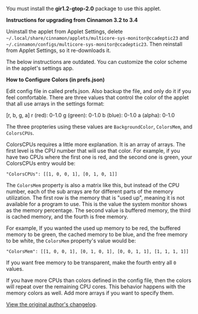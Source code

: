 You must install the **gir1.2-gtop-2.0** package to use this applet.

**Instructions for upgrading from Cinnamon 3.2 to 3.4**

Uninstall the applet from Applet Settings, delete ```~/.local/share/cinnamon/applets/multicore-sys-monitor@ccadeptic23``` and ```~/.cinnamon/configs/multicore-sys-monitor@ccadeptic23```. Then reinstall from Applet Settings, so it re-downloads it.

The below instructions are outdated. You can customize the color scheme in the applet's settings app.

**How to Configure Colors (in prefs.json)**

Edit config file in called prefs.json. Also backup the file, and only do it if you feel comfortable.
There are three values that control the color of the applet that all use arrays in the settings format:

[r, b, g, a]
r (red): 0-1.0
g (green): 0-1.0
b (blue): 0-1.0
a (alpha): 0-1.0

The three propteries using these values are ```BackgroundColor```, ```ColorsMem```, and ```ColorsCPUs```.

ColorsCPUs requires a little more explanation. It is an array of arrays. The first level is the CPU number that will use that color. For example,
if you have two CPUs where the first one is red, and the second one is green, your ColorsCPUs entry would be:

```
"ColorsCPUs": [[1, 0, 0, 1], [0, 1, 0, 1]]
```

The ```ColorsMem``` property is also a matrix like this, but instead of the CPU number, each of the sub arrays are for different parts of the memory utilization.
The first row is the memory that is "used up", meaning it is not available for a program to use. This is the value the system monitor shows as the memory percentage. The second value is buffered memory, the third is cached memory, and the fourth is free memory.

For example, If you wanted the used up memory to be red, the buffered memory to be green, the cached memory to be blue, and the free memory to be white, the ```ColorsMem``` property's value would be:

```
"ColorsMem": [[1, 0, 0, 1], [0, 1, 0, 1], [0, 0, 1, 1], [1, 1, 1, 1]]
```

If you want free memory to be transparent, make the fourth entry all ```0``` values.

If you have more CPUs than colors defined in the config file, then the colors will repeat over the remaining CPU cores. This behavior happens with the memory colors as well. Add more arrays if you want to specify them.

[View the original author's changelog](https://github.com/linuxmint/cinnamon-spices-applets/blob/master/multicore-sys-monitor%40ccadeptic23/CHANGELOG_OLD.md).